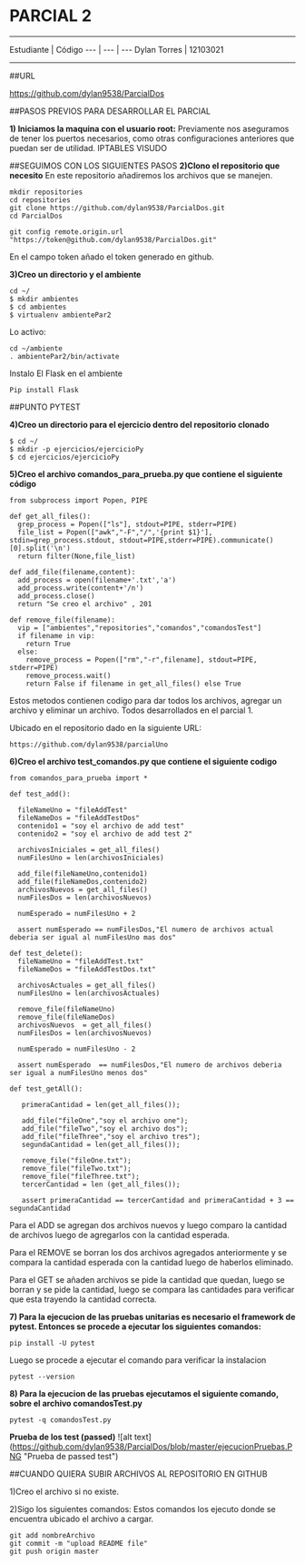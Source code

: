 # PARCIAL 2

****
Estudiante | Código
--- | --- | ---
Dylan Torres | 12103021 
****
##URL 

https://github.com/dylan9538/ParcialDos

##PASOS PREVIOS PARA DESARROLLAR EL PARCIAL

**1) Iniciamos la maquina con el usuario root:**
Previamente nos aseguramos de tener los puertos necesarios, como otras configuraciones anteriores que puedan ser de utilidad.
IPTABLES
VISUDO

##SEGUIMOS CON LOS SIGUIENTES PASOS
**2)Clono el repositorio que necesito**
En este repositorio añadiremos los archivos que se manejen.
```
mkdir repositories
cd repositories
git clone https://github.com/dylan9538/ParcialDos.git
cd ParcialDos

git config remote.origin.url "https://token@github.com/dylan9538/ParcialDos.git"
```
En el campo token añado el token generado en github.

**3)Creo un directorio y el ambiente**
```
cd ~/
$ mkdir ambientes
$ cd ambientes
$ virtualenv ambientePar2
```
Lo activo:
```
cd ~/ambiente
. ambientePar2/bin/activate
```
Instalo El Flask en el ambiente
```
Pip install Flask
```

##PUNTO PYTEST

**4)Creo un directorio para el ejercicio dentro del repositorio clonado**
```
$ cd ~/
$ mkdir -p ejercicios/ejercicioPy
$ cd ejercicios/ejercicioPy
```
**5)Creo el archivo comandos_para_prueba.py que contiene el siguiente código**
```
from subprocess import Popen, PIPE

def get_all_files():
  grep_process = Popen(["ls"], stdout=PIPE, stderr=PIPE)
  file_list = Popen(["awk","-F","/",'{print $1}'], stdin=grep_process.stdout, stdout=PIPE,stderr=PIPE).communicate()[0].split('\n')
  return filter(None,file_list) 

def add_file(filename,content):
  add_process = open(filename+'.txt','a')
  add_process.write(content+'/n')
  add_process.close()
  return "Se creo el archivo" , 201 

def remove_file(filename):
  vip = ["ambientes","repositories","comandos","comandosTest"]
  if filename in vip:
    return True
  else:
    remove_process = Popen(["rm","-r",filename], stdout=PIPE, stderr=PIPE)
    remove_process.wait()
    return False if filename in get_all_files() else True
 ```
 
Estos metodos contienen codigo para dar todos los archivos, agregar un archivo y eliminar un archivo. Todos desarrollados en el parcial 1.
 
Ubicado en el repositorio dado en la siguiente URL:
```
https://github.com/dylan9538/parcialUno
```

**6)Creo el archivo test_comandos.py que contiene el siguiente codigo** 
```
from comandos_para_prueba import *

def test_add():

  fileNameUno = "fileAddTest"
  fileNameDos = "fileAddTestDos"
  contenido1 = "soy el archivo de add test"
  contenido2 = "soy el archivo de add test 2"

  archivosIniciales = get_all_files()
  numFilesUno = len(archivosIniciales)

  add_file(fileNameUno,contenido1)
  add_file(fileNameDos,contenido2)
  archivosNuevos = get_all_files()
  numFilesDos = len(archivosNuevos)

  numEsperado = numFilesUno + 2

  assert numEsperado == numFilesDos,"El numero de archivos actual deberia ser igual al numFilesUno mas dos"

def test_delete():
  fileNameUno = "fileAddTest.txt"
  fileNameDos = "fileAddTestDos.txt"

  archivosActuales = get_all_files()
  numFilesUno = len(archivosActuales)

  remove_file(fileNameUno)
  remove_file(fileNameDos)
  archivosNuevos  = get_all_files()
  numFilesDos = len(archivosNuevos)

  numEsperado = numFilesUno - 2

  assert numEsperado  == numFilesDos,"El numero de archivos deberia ser igual a numFilesUno menos dos"

def test_getAll():

   primeraCantidad = len(get_all_files());

   add_file("fileOne","soy el archivo one");
   add_file("fileTwo","soy el archivo dos");
   add_file("fileThree","soy el archivo tres");
   segundaCantidad = len(get_all_files());

   remove_file("fileOne.txt");
   remove_file("fileTwo.txt");
   remove_file("fileThree.txt");
   tercerCantidad = len (get_all_files());

   assert primeraCantidad == tercerCantidad and primeraCantidad + 3 == segundaCantidad

```

Para el ADD se agregan dos archivos nuevos y luego comparo la cantidad de archivos luego de agregarlos con la cantidad esperada.

Para el REMOVE se borran los dos archivos agregados anteriormente y se compara la cantidad esperada con la cantidad luego de haberlos eliminado.

Para el GET se añaden archivos se pide la cantidad que quedan, luego se borran y se pide la cantidad, luego se compara las cantidades para verificar que esta trayendo la cantidad correcta.

**7) Para la ejecucion de las pruebas unitarias es necesario el framework de pytest. Entonces se procede a ejecutar los siguientes comandos:**
```
pip install -U pytest
```

Luego se procede a ejecutar el comando para verificar la instalacion
```
pytest --version
```

**8) Para la ejecucion de las pruebas ejecutamos el siguiente comando, sobre el archivo comandosTest.py**
```
pytest -q comandosTest.py
```

**Prueba de los test (passed)**
![alt text] (https://github.com/dylan9538/ParcialDos/blob/master/ejecucionPruebas.PNG "Prueba de passed test")


##CUANDO QUIERA SUBIR ARCHIVOS AL REPOSITORIO EN GITHUB

1)Creo el archivo si no existe.

2)Sigo los siguientes comandos:
Estos comandos los ejecuto donde se encuentra ubicado el archivo a cargar.

```
git add nombreArchivo
git commit -m "upload README file"
git push origin master
```




